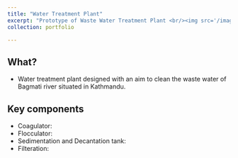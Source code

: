 ```yaml
---
title: "Water Treatment Plant"
excerpt: "Prototype of Waste Water Treatment Plant <br/><img src='/images/profilep.png'>"
collection: portfolio

---
```


## What?
* Water treatment plant designed with an aim to clean the waste water of Bagmati river situated in Kathmandu.

## Key components
* Coagulator:
* Flocculator:
* Sedimentation and Decantation tank:
* Filteration:
